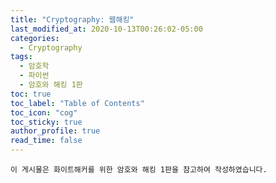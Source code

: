 ```yaml
---
title: "Cryptography: 웹해킹"
last_modified_at: 2020-10-13T00:26:02-05:00
categories:
  - Cryptography
tags:
  - 암호학
  - 파이썬
  - 암호와 해킹 1판
toc: true 
toc_label: "Table of Contents"
toc_icon: "cog"
toc_sticky: true 
author_profile: true 
read_time: false 
---
```


`이 게시물은 화이트해커를 위한 암호와 해킹 1판을 참고하여 작성하였습니다.`

